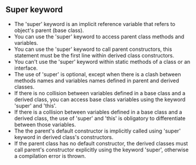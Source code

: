 ## Super keyword

- The 'super' keyword is an implicit reference variable that refers to object's parent (base class).<br/>
- You can use the 'super' keyword to access parent class methods and variables.<br/>
- You can use the 'super' keyword to call parent constructors, this statement must be the first line within derived class constructors.<br/> 
- You can't use the 'super' keyword within static methods of a class or an interface.<br/>
- The use of 'super' is optional, except when there is a clash between methods names and variables names defined in parent and derived classes.<br/>
- If there is no collision between variables defined in a base class and a derived class, you can access base class variables using the keyword 'super' and 'this'.<br/>
- If there is a collision between variables defined in a base class and a derived class, the use of 'super' and 'this' is obligatory to differentiate between those variables.<br/>
- The the parent's default constructor is implicitly called using 'super' keyword in derived class's constructors.<br/>
- If the parent class has no default constructor, the derived classes must call parent's constructor explicitly using the keyword 'super', otherwise a compilation error is thrown.<br/>
